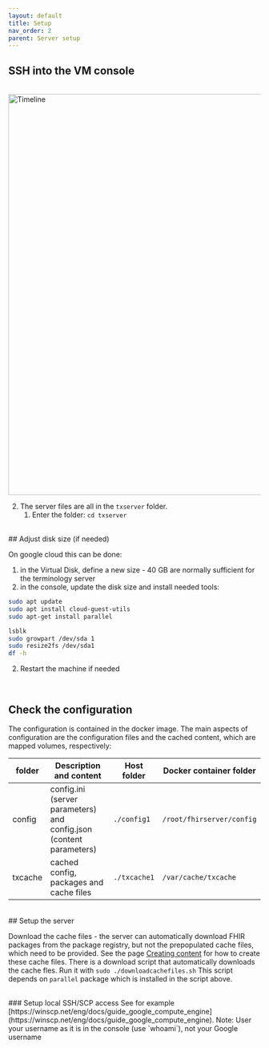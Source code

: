 ```yaml
---
layout: default
title: Setup
nav_order: 2
parent: Server setup
---
```


## SSH into the VM console

<br clear ="ALL"/>
<img src="/assets/images/console.png" alt="Timeline" width="800">


2. The server files are all in the `txserver` folder. 
	1. Enter the folder: `cd txserver`

<br/>
## Adjust disk size (if needed)

On google cloud this can be done:
1. in the Virtual Disk, define a new size - 40 GB are normally sufficient for the terminology server
2. in the console, update the disk size and install needed tools:

```bash
sudo apt update 
sudo apt install cloud-guest-utils
sudo apt-get install parallel

lsblk
sudo growpart /dev/sda 1
sudo resize2fs /dev/sda1
df -h
```

2. Restart the machine if needed

<br/>

## Check the configuration
The configuration is contained in the docker image. The main aspects of configuration are the configuration files and the cached content, which are mapped volumes, respectively:

| folder  | Description and content | Host folder | Docker container folder|
|---|---|------------------------------------|----|
|config| config.ini (server parameters) and config.json (content parameters)| `./config1`| `/root/fhirserver/config` |
|txcache| cached config, packages and cache files|`./txcache1`|`/var/cache/txcache`|


<br/>
## Setup the server

Download the cache files - the server can automatically download FHIR packages from the package registry, but not the prepopulated cache files, which need to be provided. See the page [Creating content](creating-content.html) for how to create these cache files.
There is a download script that automatically downloads the cache fles. Run it with `sudo ./downloadcachefiles.sh` This script depends on `parallel` package which is installed in the script above.

<br/>
### Setup local SSH/SCP access
See for example [https://winscp.net/eng/docs/guide_google_compute_engine](https://winscp.net/eng/docs/guide_google_compute_engine).  
Note: User your username as it is in the console (use `whoami`), not your Google username


